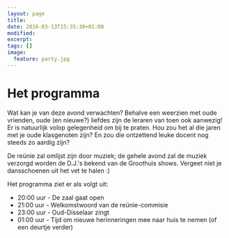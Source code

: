 ```yaml
---
layout: page
title: 
date: 2016-03-13T15:35:38+01:00
modified:
excerpt:
tags: []
image:
  feature: party.jpg
---
```


# Het programma

Wat kan je van deze avond verwachten? Behalve een weerzien met oude vrienden, oude (en nieuwe?) liefdes zijn de leraren van toen ook aanwezig! Er is natuurlijk volop gelegenheid om bij te praten. Hou zou het al die jaren met je oude klasgenoten zijn? En zou die ontzettend leuke docent nog steeds zo aardig zijn?

De reünie zal omlijst zijn door muziek; de gehele avond zal de muziek verzorgd worden de D.J.'s bekend van de Groothuis shows. Vergeet niet je dansschoenen uit het vet te halen :)

Het programma ziet er als volgt uit:
<ul>
<li>20:00 uur - De zaal gaat open</li>
<li>21:00 uur - Welkomstwoord van de reünie-commisie</li>
<li>23:00 uur - Oud-Disselaar zingt</li>
<li>01:00 uur - Tijd om nieuwe herinneringen mee naar huis te nemen (of een deurtje verder)</li>
</ul>




